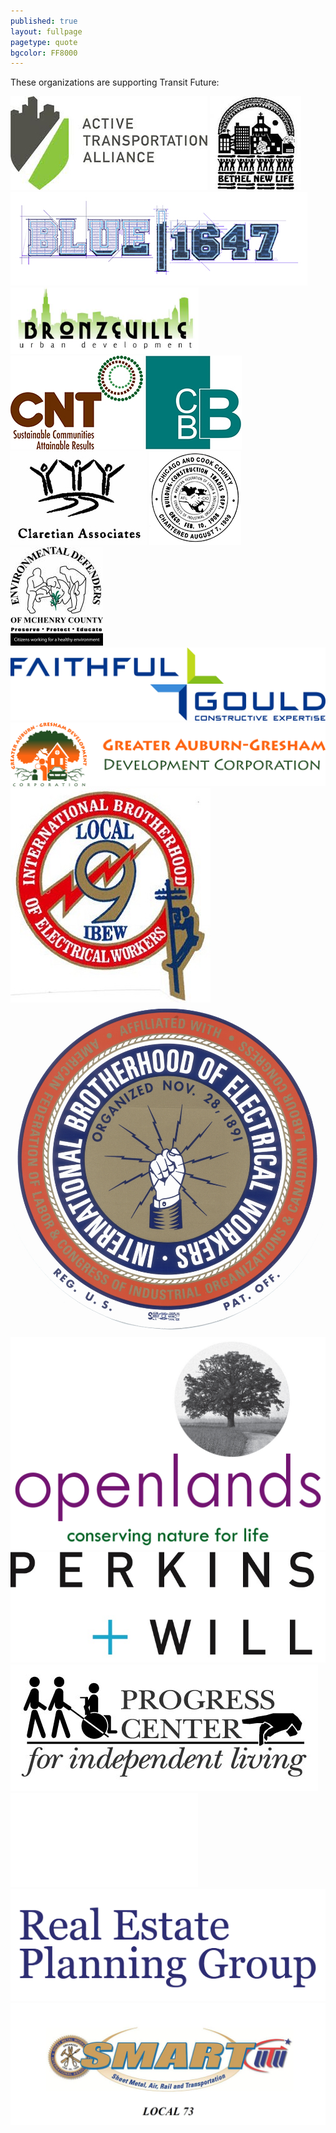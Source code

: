 ```yaml
---
published: true
layout: fullpage
pagetype: quote
bgcolor: FF8000
---
```


These organizations are supporting Transit Future:

<!-- ![Deborah Sims](img/supporters/deborah_sims_sig.pdf)
![Earlean Collins](img/supporters/earlean_collins_sig.pdf)
![Edwin Reyes](img/supporters/edwin_reyes_sig.pdf)
![Jeffery Tobowlski](img/supporters/jeffrey_tobowlski_sig.pdf)
![Jerry Butler](img/supporters/jerry_butler_sig.pdf)
![Joan Murphy](img/supporters/joan_murphy_sig.pdf)
![Larry Suffredin](img/supporters/larry_suffredin_sig.pdf)
![Peter Silvestri](img/supporters/peter_silvestri_sig.pdf)
![Robert Steele](img/supporters/robert_steele_sig.pdf)
 -->
![Active Transportation Alliance](img/supporters/activetrans.jpg)
![Bethel New Life](img/supporters/bethel_newlife.jpg)	
![BLUE1647](img/supporters/blue1647.jpg)
![Bronzeville Urban Development](img/supporters/bud.png)
![Center for Neighborhood Technology](img/supporters/cntlogo.jpg)
![Christopher B. Burke Engineering](img/supporters/burke_engineering.jpg)
![Claretian Associates](img/supporters/claretian_associates.jpg)
![Cook County Building Trades](img/supporters/buildingtrades.jpg)
![Environmental Defenders of McHenry County](img/supporters/EDMC_logo.jpg)
![Faithful + Gould](img/supporters/fg_logo.JPG)
![Greater Auburn-Gresham Community Development Corporation](img/supporters/gagdc_logo.jpg)
![Electricians local 9](img/supporters/ibew_local_9.jpg)
![Electricians Local 134](img/supporters/ibew_logo.tif)
![Openlands](img/supporters/openlands.jpg)
![Perkins + Will](img/supporters/perkinsandwill.jpg)
![Progress Center for Independent Living](img/supporters/progress_center.jpg)
![Quad Communities Development Corporation](img/supporters/qcdc.pdf)
![RPEG](img/supporters/rpeg.png)
![Sheet Metal Local 73](img/supporters/sheet_metal.jpg)
